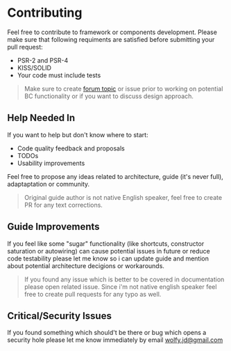 # Contributing
Feel free to contribute to framework or components development. Please make sure that following requiments are satisfied before submitting your pull request:

* PSR-2 and PSR-4
* KISS/SOLID
* Your code must include tests

> Make sure to create [forum topic](https://groups.google.com/forum/#!forum/spiral-framework) or issue prior to working on potential BC functionality or if you want to discuss design approach.

## Help Needed In
If you want to help but don't know where to start:

* Code quality feedback and proposals
* TODOs
* Usability improvements

Feel free to propose any ideas related to architecture, guide (it's never full), adaptaptation or community.

> Original guide author is not native English speaker, feel free to create PR for any text corrections.

## Guide Improvements
If you feel like some "sugar" functionality (like shortcuts, constructor saturation or autowiring) can cause potential issues in future or reduce code testability please let me know so i can update guide and mention about potential architecture decigions or workarounds.

> If you found any issue which is better to be covered in documentation please open related issue. Since i'm not native english speaker feel free to create pull requests for any typo as well.

## Critical/Security Issues
If you found something which should't be there or bug which opens a security hole please let me know immediately by email [wolfy.jd@gmail.com](mailto:wolfy.jd@gmail.com)
